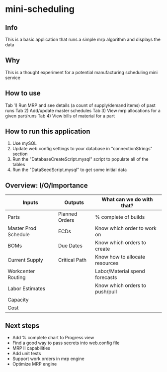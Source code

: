 # mini-scheduling
## Info
This is a basic application that runs a simple mrp algorithm and displays the data

## Why
This is a thought experiment for a potential manufacturing scheduling mini service

## How to use
Tab 1) Run MRP and see details (a count of supply/demand items) of past runs
Tab 2) Add/update master schedules
Tab 3) View mrp allocations for a given part/runs
Tab 4) View bills of material for a part

## How to run this application
1) Use mySQL
2) Update web.config settings to your database in "connectionStrings" section
2) Run the "DatabaseCreateScript.mysql" script to populate all of the tables
3) Run the "DataSeedScript.mysql" to get some initial data

## Overview: I/O/Importance
| Inputs        	  	| Outputs        	| What can we do with that?  	|
| --------------------- | -----------------	| -----------------------------	|
| Parts         	  	| Planned Orders 	| % complete of builds 			|
| Master Prod Schedule  | ECDs		      	| Know which order to work on 	|
| BOMs			 		| Due Dates      	| Know which orders to create 	|
| Current Supply		| Critical Path     | Know how to allocate resources|
| Workcenter Routing	| 			      	| Labor/Material spend forecasts|
| Labor Estimates		| 			      	| Know which orders to push/pull|
| Capacity			 	| 			      	| 								|
| Cost			 		| 			      	| 								|

## Next steps
- Add % complete chart to Progress view
- Find a good way to pass secrets into web.config file
- MRP II capabilities
- Add unit tests
- Support work orders in mrp engine
- Optimize MRP engine


